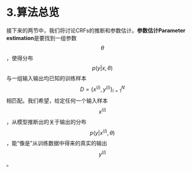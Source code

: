# 3.算法总览

接下来的两节中，我们将讨论CRFs的推断和参数估计。**参数估计Parameter estimation**是要找到一组参数$$\theta$$，使得分布$$p(y|x,\theta)$$与一组输入输出均已知的训练样本$$D=\{x^{(i)},y^{(i)}\}^N_{i=1}$$相匹配。我们希望，给定任何一个输入样本$$x^{(i)}$$，从模型推断出的关于输出的分布$$p(y|x^{(i)},\theta)$$，能“像是”从训练数据中得来的真实的输出$${y}^{(i)}$$。







